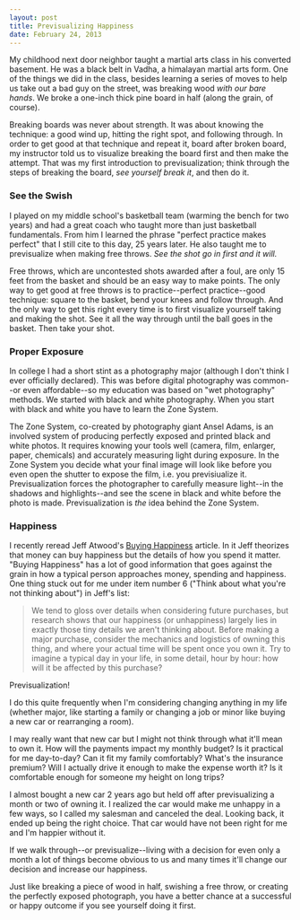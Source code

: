 ```yaml
---
layout: post
title: Previsualizing Happiness
date: February 24, 2013
--- 
```


My childhood next door neighbor taught a martial arts class in his converted basement. He was a black belt in Vadha, a himalayan martial arts form. One of the things we did in the class, besides learning a series of moves to help us take out a bad guy on the street, was breaking wood _with our bare hands_. We broke a one-inch thick pine board in half (along the grain, of course). 

Breaking boards was never about strength. It was about knowing the technique: a good wind up, hitting the right spot, and following through. In order to get good at that technique and repeat it, board after broken board, my instructor told us to visualize breaking the board first and then make the attempt. That was my first introduction to previsualization; think through the steps of breaking the board, _see yourself break it_, and then do it.

### See the Swish

I played on my middle school's basketball team (warming the bench for two years) and had a great coach who taught more than just basketball fundamentals. From him I learned the phrase "perfect practice makes perfect" that I still cite to this day, 25 years later.  He also taught me to previsualize when making free throws. _See the shot go in first and it will._

Free throws, which are uncontested shots awarded after a foul, are only 15 feet from the basket and should be an easy way to make points. The only way to get good at free throws is to practice--perfect practice--good technique: square to the basket, bend your knees and follow through. And the only way to get this right every time is to first visualize yourself taking and making the shot. See it all the way through until the ball goes in the basket. Then take your shot.

### Proper Exposure

In college I had a short stint as a photography major (although I don't think I ever officially declared). This was before digital photography was common--or even affordable--so my education was based on "wet photography" methods. We started with black and white photography. When you start with black and white you have to learn the Zone System.

The Zone System, co-created by photography giant Ansel Adams, is an involved system of producing perfectly exposed and printed black and white photos. It requires knowing your tools well (camera, film, enlarger, paper, chemicals) and accurately measuring light during exposure. In the Zone System you decide what your final image will look like before you even open the shutter to expose the film, i.e. you previsiualize it. Previsualization forces the photographer to carefully measure light--in the shadows and highlights--and see the scene in black and white before the photo is made. Previsualization is _the_ idea behind the Zone System.

### Happiness

I recently reread Jeff Atwood's [Buying Happiness](http://www.codinghorror.com/blog/2012/05/buying-happiness.html) article. In it Jeff theorizes that money can buy happiness but the details of how you spend it matter. "Buying Happiness" has a lot of good information that goes against the grain in how a typical person approaches money, spending and happiness. One thing stuck out for me under item number 6 ("Think about what you're not thinking about") in Jeff's list:

> We tend to gloss over details when considering future purchases, but research shows that our happiness (or unhappiness) largely lies in exactly those tiny details we aren't thinking about. Before making a major purchase, consider the mechanics and logistics of owning this thing, and where your actual time will be spent once you own it. Try to imagine a typical day in your life, in some detail, hour by hour: how will it be affected by this purchase?

Previsualization!

I do this quite frequently when I'm considering changing anything in my life (whether major, like starting a family or changing a job or minor like buying a new car or rearranging a room).

I may really want that new car but I might not think through what it'll mean to own it. How will the payments impact my monthly budget? Is it practical for me day-to-day? Can it fit my family comfortably? What's the insurance premium? Will I actually drive it enough to make the expense worth it? Is it comfortable enough for someone my height on long trips?

 I almost bought a new car 2 years ago but held off after previsualizing a month or two of owning it. I realized the car would make me unhappy in a few ways, so I called my salesman and canceled the deal. Looking back, it ended up being the right choice. That car would have not been right for me and I'm happier without it.

If we walk through--or previsualize--living with a decision for even only a month a lot of things become obvious to us and many times it'll change our decision and increase our happiness.

Just like breaking a piece of wood in half, swishing a free throw, or creating the perfectly exposed photograph, you have a better chance at a successful or happy outcome if you see yourself doing it first.



